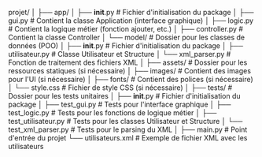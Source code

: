 projet/
│
├── app/
│   ├── __init__.py                # Fichier d'initialisation du package
│   ├── gui.py                     # Contient la classe Application (interface graphique)
│   ├── logic.py                   # Contient la logique métier (fonction ajouter, etc.)
│   ├── controller.py              # Contient la classe Controller
│   └── model/                     # Dossier pour les classes de données (POO)
│       ├── __init__.py            # Fichier d'initialisation du package
│       ├── utilisateur.py         # Classe Utilisateur et Structure
│       └── xml_parser.py          # Fonction de traitement des fichiers XML
│
├── assets/                        # Dossier pour les ressources statiques (si nécessaire)
│   ├── images/                    # Contient des images pour l'UI (si nécessaire)
│   ├── fonts/                     # Contient des polices (si nécessaire)
│   └── style.css                  # Fichier de style CSS (si nécessaire)
│
├── tests/                         # Dossier pour les tests unitaires
│   ├── __init__.py                # Fichier d'initialisation du package
│   ├── test_gui.py                # Tests pour l'interface graphique
│   ├── test_logic.py              # Tests pour les fonctions de logique métier
│   ├── test_utilisateur.py        # Tests pour les classes Utilisateur et Structure
│   └── test_xml_parser.py         # Tests pour le parsing du XML
│
├── main.py                        # Point d'entrée du projet
└── utilisateurs.xml               # Exemple de fichier XML avec les utilisateurs
